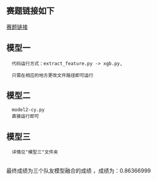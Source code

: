 ## 赛题链接如下
[赛题链接](https://www.datafountain.cn/competitions/287/details/rule) 


## 模型一
      代码运行方式：extract_feature.py -> xgb.py,  

      只需在相应的地方更改文件路径即可运行

## 模型二
      model2-cy.py  
      直接运行即可  
      
## 模型三
      详情见"模型三"文件夹 
  
<br>
最终成绩为三个队友模型融合的成绩 ，成绩为：0.86366999
